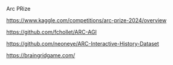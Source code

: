 Arc PRize

https://www.kaggle.com/competitions/arc-prize-2024/overview

https://github.com/fchollet/ARC-AGI

https://github.com/neoneye/ARC-Interactive-History-Dataset

https://braingridgame.com/
